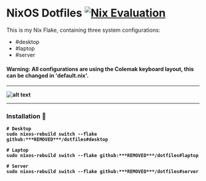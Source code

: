 # NixOS Dotfiles [![Nix Evaluation](https://github.com/***REMOVED***/dotfiles/actions/workflows/nix.yml/badge.svg)](https://github.com/***REMOVED***/dotfiles/actions/workflows/nix.yml)

This is my Nix Flake, containing three system configurations:
- #desktop
- #laptop
- #server

#### <b> Warning: All configurations are using the Colemak keyboard layout, this can be changed in 'default.nix'.

---  
  
![alt text](https://i.imgur.com/TGR86qw.png)
  
---

### Installation 💽
```
# Desktop
sudo nixos-rebuild switch --flake github:***REMOVED***/dotfiles#desktop

# Laptop
sudo nixos-rebuild switch --flake github:***REMOVED***/dotfiles#laptop

# Server
sudo nixos-rebuild switch --flake github:***REMOVED***/dotfiles#server
```
